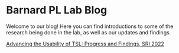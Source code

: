 # Barnard PL Lab Blog

Welcome to our blog! Here you can find introductions to some of the research being done in the lab, as well as our updates and findings. 

[Advancing the Usability of TSL: Progress and Findings, SRI 2022](https://jekyllrb.com/)



